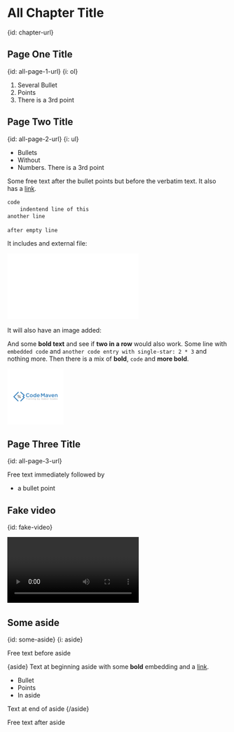 # All Chapter Title
{id: chapter-url}

## Page One Title
{id: all-page-1-url}
{i: ol}

1. Several Bullet
1. Points
1. There is a 3rd point

## Page Two Title
{id: all-page-2-url}
{i: ul}

* Bullets
* Without
* Numbers. There is a 3rd point

Some free text after the bullet points
but before the verbatim text. It also has a [link](https://code-maven.com/).

```
code
    indentend line of this
another line

after empty line
```

It includes and external file:

![This Title](sample/do.py)

It will also have an image added:

And some **bold text** and see if **two in a row** would also work.
Some line with `embedded code` and `another code entry with single-star: 2 * 3` and nothing more.
Then there is a mix of **bold**, `code` and **more bold**.

![A picture is worth 1000 words](sample/code_maven_128.png)

## Page Three Title
{id: all-page-3-url}

Free text immediately followed by
* a bullet point

## Fake video
{id: fake-video}

![Some file instead of a real video](sample/not_real.mp4)

## Some aside
{id: some-aside}
{i: aside}

Free text before aside

{aside}
Text at beginning aside with some **bold** embedding and a [link](https://he.code-maven.com/).

* Bullet
* Points
* In aside

Text at end of aside
{/aside}

Free text after aside


